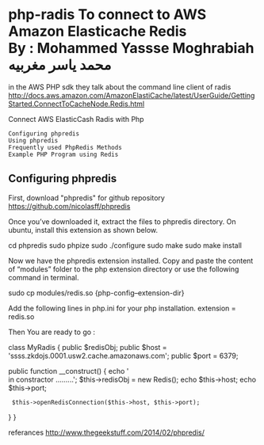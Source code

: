 php-radis To connect to AWS Amazon Elasticache Redis  
By : Mohammed Yassse Moghrabiah   محمد ياسر مغربيه
=========

in the AWS PHP sdk they talk about the command line client of radis 
http://docs.aws.amazon.com/AmazonElastiCache/latest/UserGuide/GettingStarted.ConnectToCacheNode.Redis.html

Connect AWS ElasticCash Radis with Php

    Configuring phpredis
    Using phpredis
    Frequently used PhpRedis Methods
    Example PHP Program using Redis

Configuring phpredis
------------------------------------
First, download "phpredis" for github repository 
https://github.com/nicolasff/phpredis

Once you’ve downloaded it, extract the files to phpredis directory. On ubuntu, install this extension as shown below.

cd phpredis
sudo phpize
sudo ./configure
sudo make
sudo make install

Now we have the phpredis extension installed. 
Copy and paste the content of “modules” folder to the php extension directory or use the following command in terminal.

sudo cp modules/redis.so {php-config–extension-dir}

Add the following lines in php.ini for your php installation.
extension = redis.so

Then You are ready to go : 

 class MyRadis
 {
  public $redisObj;
  public $host = 'ssss.zkdojs.0001.usw2.cache.amazonaws.com';
  public $port = 6379;

   public function __construct()
  {
     echo '<br> in constractor .........';
     $this->redisObj = new Redis();
     echo $this->host;
     echo $this->port;
     
     $this->openRedisConnection($this->host, $this->port);
  }
 }

referances 
http://www.thegeekstuff.com/2014/02/phpredis/
